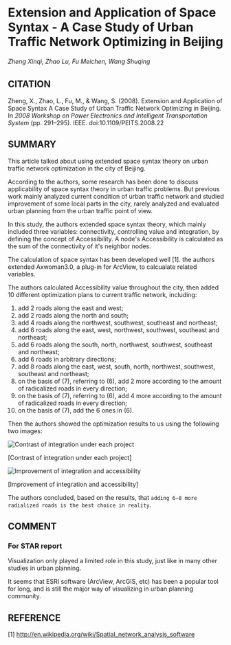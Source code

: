 # Extension and Application of Space Syntax - A Case Study of Urban Traffic Network Optimizing in Beijing
###### Zheng Xinqi, Zhao Lu, Fu Meichen, Wang Shuqing

## CITATION
Zheng, X., Zhao, L., Fu, M., & Wang, S. (2008). Extension and Application of Space Syntax A Case Study of Urban Traffic Network Optimizing in Beijing. In *2008 Workshop on Power Electronics and Intelligent Transportation System* (pp. 291–295). IEEE. doi:10.1109/PEITS.2008.22

## SUMMARY

This article talked about using extended space syntax theory on urban traffic network optimization in the city of Beijing.

According to the authors, some research has been done to discuss applicability of space syntax theory in urban traffic problems. But previous work mainly analyzed current condition of urban traffic network and studied improvement of some local parts in the city, rarely analyzed and evaluated urban planning from the urban traffic point of view.

In this study, the authors extended space syntax theory, which mainly included three variables: connectivity, controlling value and integration, by defining the concept of Accessibility. A node's Accessibility is calculated as the sum of the connectivity of it's neighbor nodes.

The calculation of space syntax has been developed well [1]. the authors extended Axwoman3.0, a plug-in for ArcView, to calcualate related variables.

The authors calculated Accessibility value throughout the city, then added 10 different optimization plans to current traffic network, including:

1. add 2 roads along the east and west;
2. add 2 roads along the north and south; 
3. add 4 roads along the northwest, southwest, southeast and northeast;
4. add 6 roads along the east, west, northwest, southwest, southeast and northeast;
5. add 6 roads along the south, north, northwest, southwest, southeast and northeast;
6. add 6 roads in arbitrary directions;
7. add 8 roads along the east, west, south, north, northwest, southwest, southeast and northeast;
8. on the basis of (7), referring to (6), add 2 more according to the amount of radicalized roads in every direction;
9. on the basis of (7), referring to (6), add 4 more according to the amount of radicalized roads in every direction;
10. on the basis of (7), add the 6 ones in (6).

Then the authors showed the optimization results to us using the following two images:

![](http://ieeexplore.ieee.org/ielx5/4634794/4634795/4634862/html/img/4634862-fig-4-hires.gif "Contrast of integration under each project")

[Contrast of integration under each project]

![](http://ieeexplore.ieee.org/ielx5/4634794/4634795/4634862/html/img/4634862-fig-5-hires.gif "Improvement of integration and accessibility")

[Improvement of integration and accessibility]

The authors concluded, based on the results, that `adding 6~8 more radialized roads is the best choice in reality`.

## COMMENT

### For STAR report
Visualization only played a limited role in this study, just like in many other studies in urban planning.

It seems that ESRI software (ArcView, ArcGIS, etc) has been a popular tool for long, and is still the major way of visualizing in urban planning community.

## REFERENCE
[1] http://en.wikipedia.org/wiki/Spatial_network_analysis_software